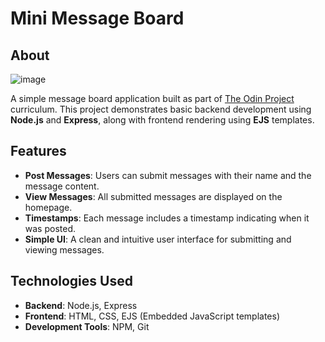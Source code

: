 # Mini Message Board

## About
![image](https://github.com/user-attachments/assets/ce749cce-0ca2-4a3f-8cd8-f645058db969)

A simple message board application built as part of [The Odin Project](https://www.theodinproject.com/) curriculum. This project demonstrates basic backend development using **Node.js** and **Express**, along with frontend rendering using **EJS** templates.

## Features

- **Post Messages**: Users can submit messages with their name and the message content.
- **View Messages**: All submitted messages are displayed on the homepage.
- **Timestamps**: Each message includes a timestamp indicating when it was posted.
- **Simple UI**: A clean and intuitive user interface for submitting and viewing messages.

## Technologies Used

- **Backend**: Node.js, Express
- **Frontend**: HTML, CSS, EJS (Embedded JavaScript templates)
- **Development Tools**: NPM, Git
